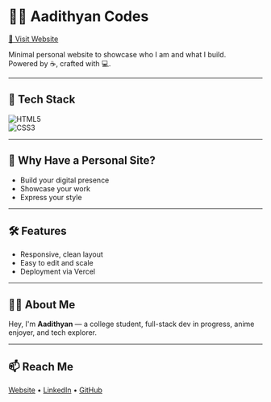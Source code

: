 # 🧑‍💻 Aadithyan Codes

[🔗 Visit Website](https://aadithyancodes.vercel.app)

Minimal personal website to showcase who I am and what I build.  
Powered by ☕, crafted with 💻.

---

## 🔧 Tech Stack

<img src="https://img.shields.io/badge/html5-%23E34F26.svg?style=flat&logo=html5&logoColor=white" alt="HTML5" />
<br>
<img src="https://img.shields.io/badge/css3-%231572B6.svg?style=flat&logo=css3&logoColor=white" alt="CSS3" />

---

## 💭 Why Have a Personal Site?

- Build your digital presence  
- Showcase your work  
- Express your style  

---

## 🛠️ Features

- Responsive, clean layout  
- Easy to edit and scale  
- Deployment via Vercel

---

## 🙋‍♂️ About Me

Hey, I'm **Aadithyan** — a college student, full-stack dev in progress, anime enjoyer, and tech explorer.

---

## 📫 Reach Me

[Website](https://aadithyancodes.vercel.app) • [LinkedIn](https://linkedin.com/in/aadiithyen) • [GitHub](https://github.com/aadithyancodes)
